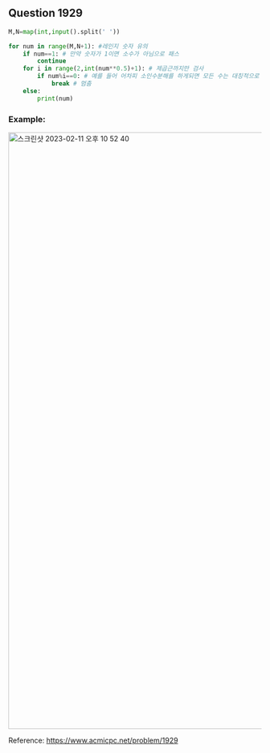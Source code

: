 ## Question 1929


```python 3
M,N=map(int,input().split(' '))

for num in range(M,N+1): #레인지 숫자 유의
    if num==1: # 만약 숫자가 1이면 소수가 아님으로 패스
        continue
    for i in range(2,int(num**0.5)+1): # 제곱근까지만 검사
        if num%i==0: # 예를 들어 어차피 소인수분해를 하게되면 모든 수는 대칭적으로 뽑아지기 때문에, 제곱근까지만 검사
            break # 멈춤
    else:
        print(num) 

```


### Example:
<img width="1188" alt="스크린샷 2023-02-11 오후 10 52 40" src="https://user-images.githubusercontent.com/107760647/218261616-073504b0-a9bd-4915-aaba-33730bb8823a.png">


Reference:
https://www.acmicpc.net/problem/1929
